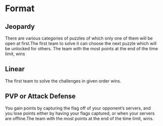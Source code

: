 # Format

## Jeopardy 
There are various categories of puzzles of which only one of them will be open at first.The first team to solve it can choose the next puzzle which will be unlocked for others. The team with the most points at the end of the time limit, wins

## Linear
The first team to solve the challenges in given order wins.

## PVP or Attack Defense
You gain points by capturing the flag off of your opponent’s servers, and you lose points either by having your flags captured, or when your servers are offline.The team with the most points at the end of the time limit, wins. 
